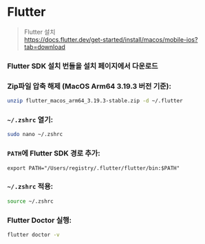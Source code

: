 # Flutter

> Flutter 설치
> <br> https://docs.flutter.dev/get-started/install/macos/mobile-ios?tab=download

### Flutter SDK 설치 번들을 설치 페이지에서 다운로드

### Zip파일 압축 해제 (MacOS Arm64 3.19.3 버전 기준):

```zsh
unzip flutter_macos_arm64_3.19.3-stable.zip -d ~/.flutter
```

### `~/.zshrc` 열기:

```zsh
sudo nano ~/.zshrc
```

### `PATH`에 Flutter SDK 경로 추가:

```nano
export PATH="/Users/registry/.flutter/flutter/bin:$PATH"
```

### `~/.zshrc` 적용:

```zsh
source ~/.zshrc
```

### Flutter Doctor 실행:

```zsh
flutter doctor -v
```
